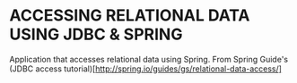 # ACCESSING RELATIONAL DATA USING JDBC & SPRING

Application that accesses relational data using Spring. From Spring Guide's (JDBC access tutorial)[http://spring.io/guides/gs/relational-data-access/] 
